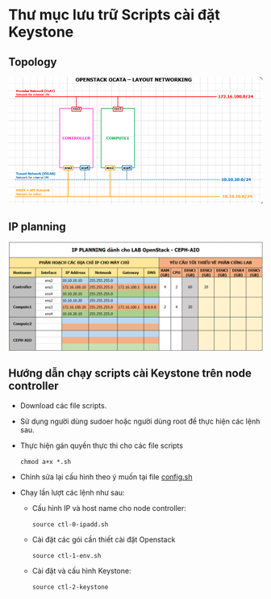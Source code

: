 # Thư mục lưu trữ Scripts cài đặt Keystone

## Topology 

![img](../images/scr1.png)

## IP planning

![img](../images/scr2.png)

## Hướng dẫn chạy scripts cài Keystone trên node controller

- Download các file scripts.

- Sử dụng người dùng sudoer hoặc người dùng root để thực hiện các lệnh sau.

- Thực hiện gán quyền thực thi cho các file scripts

  `chmod a+x *.sh`

- Chỉnh sửa lại cấu hình theo ý muốn tại file [config.sh](https://github.com/ThanhTamPotter/thuctap012017/blob/master/TamNT/Openstack/Keystone/scripts/config.sh)

- Chạy lần lượt các lệnh như sau:

  - Cấu hình IP và host name cho node controller:

    `source ctl-0-ipadd.sh`

  - Cài đặt các gói cần thiết cài đặt Openstack

    `source ctl-1-env.sh`

  - Cài đặt và cấu hình Keystone:

    `source ctl-2-keystone`
